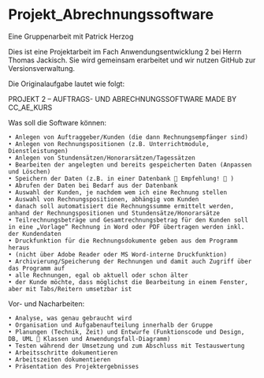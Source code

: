 # Projekt_Abrechnungssoftware

Eine Gruppenarbeit mit Patrick Herzog

Dies ist eine Projektarbeit im Fach Anwendungsentwicklung 2 bei Herrn Thomas Jackisch.
Sie wird gemeinsam erarbeitet und wir nutzen GitHub zur Versionsverwaltung.

Die Originalaufgabe lautet wie folgt:

PROJEKT 2 – AUFTRAGS- UND ABRECHNUNGSSOFTWARE MADE BY CC_AE_KURS

Was soll die Software können:

    • Anlegen von Auftraggeber/Kunden (die dann Rechnungsempfänger sind)
    • Anlegen von Rechnungspositionen (z.B. Unterrichtmodule, Dienstleistungen)
    • Anlegen von Stundensätzen/Honorarsätzen/Tagessätzen
    • Bearbeiten der angelegten und bereits gespeicherten Daten (Anpassen und Löschen)
    • Speichern der Daten (z.B. in einer Datenbank  Empfehlung!  )
    • Abrufen der Daten bei Bedarf aus der Datenbank
    • Auswahl der Kunden, je nachdem wem ich eine Rechnung stellen
    • Auswahl von Rechnungspositionen, abhängig vom Kunden
    • danach soll automatisiert die Rechnungssumme ermittelt werden, anhand der Rechnungspositionen und Stundensätze/Honorarsätze
    • Teilrechnungsbeträge und Gesamtrechnungsbetrag für den Kunden soll in eine „Vorlage“ Rechnung in Word oder PDF übertragen werden inkl. der Kundendaten
    • Druckfunktion für die Rechnungsdokumente geben aus dem Programm heraus
    • (nicht über Adobe Reader oder MS Word-interne Druckfunktion)
    • Archivierung/Speicherung der Rechnungen und damit auch Zugriff über das Programm auf  
    • alle Rechnungen, egal ob aktuell oder schon älter
    • der Kunde möchte, dass möglichst die Bearbeitung in einem Fenster, aber mit Tabs/Reitern umsetzbar ist

Vor- und Nacharbeiten:

    • Analyse, was genau gebraucht wird
    • Organisation und Aufgabenaufteilung innerhalb der Gruppe
    • Planungen (Technik, Zeit) und Entwürfe (Funktionscode und Design, DB, UML  Klassen und Anwendungsfall-Diagramm)
    • Testen während der Umsetzung und zum Abschluss mit Testauswertung
    • Arbeitsschritte dokumentieren
    • Arbeitszeiten dokumentieren
    • Präsentation des Projektergebnisses
